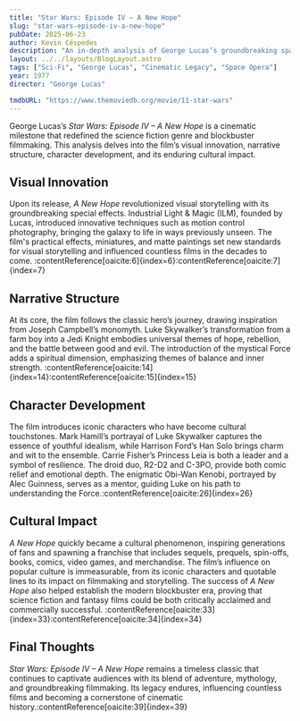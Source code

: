 ```yaml
---
title: "Star Wars: Episode IV – A New Hope"
slug: "star-wars-episode-iv-a-new-hope"
pubDate: 2025-06-23
author: Kevin Céspedes
description: "An in-depth analysis of George Lucas’s groundbreaking space opera that launched a cinematic revolution."
layout: ../../layouts/BlogLayout.astro
tags: ["Sci-Fi", "George Lucas", "Cinematic Legacy", "Space Opera"]
year: 1977
director: "George Lucas"

tmdbURL: "https://www.themoviedb.org/movie/11-star-wars"
---
```

George Lucas’s *Star Wars: Episode IV – A New Hope* is a cinematic milestone that redefined the science fiction genre and blockbuster filmmaking. This analysis delves into the film’s visual innovation, narrative structure, character development, and its enduring cultural impact.

## Visual Innovation

Upon its release, *A New Hope* revolutionized visual storytelling with its groundbreaking special effects. Industrial Light & Magic (ILM), founded by Lucas, introduced innovative techniques such as motion control photography, bringing the galaxy to life in ways previously unseen. The film's practical effects, miniatures, and matte paintings set new standards for visual storytelling and influenced countless films in the decades to come. :contentReference[oaicite:6]{index=6}:contentReference[oaicite:7]{index=7}

## Narrative Structure

At its core, the film follows the classic hero’s journey, drawing inspiration from Joseph Campbell’s monomyth. Luke Skywalker’s transformation from a farm boy into a Jedi Knight embodies universal themes of hope, rebellion, and the battle between good and evil. The introduction of the mystical Force adds a spiritual dimension, emphasizing themes of balance and inner strength. :contentReference[oaicite:14]{index=14}:contentReference[oaicite:15]{index=15}

## Character Development

The film introduces iconic characters who have become cultural touchstones. Mark Hamill’s portrayal of Luke Skywalker captures the essence of youthful idealism, while Harrison Ford’s Han Solo brings charm and wit to the ensemble. Carrie Fisher’s Princess Leia is both a leader and a symbol of resilience. The droid duo, R2-D2 and C-3PO, provide both comic relief and emotional depth. The enigmatic Obi-Wan Kenobi, portrayed by Alec Guinness, serves as a mentor, guiding Luke on his path to understanding the Force.:contentReference[oaicite:26]{index=26}

## Cultural Impact

*A New Hope* quickly became a cultural phenomenon, inspiring generations of fans and spawning a franchise that includes sequels, prequels, spin-offs, books, comics, video games, and merchandise. The film’s influence on popular culture is immeasurable, from its iconic characters and quotable lines to its impact on filmmaking and storytelling. The success of *A New Hope* also helped establish the modern blockbuster era, proving that science fiction and fantasy films could be both critically acclaimed and commercially successful. :contentReference[oaicite:33]{index=33}:contentReference[oaicite:34]{index=34}

## Final Thoughts

*Star Wars: Episode IV – A New Hope* remains a timeless classic that continues to captivate audiences with its blend of adventure, mythology, and groundbreaking filmmaking. Its legacy endures, influencing countless films and becoming a cornerstone of cinematic history.:contentReference[oaicite:39]{index=39}
